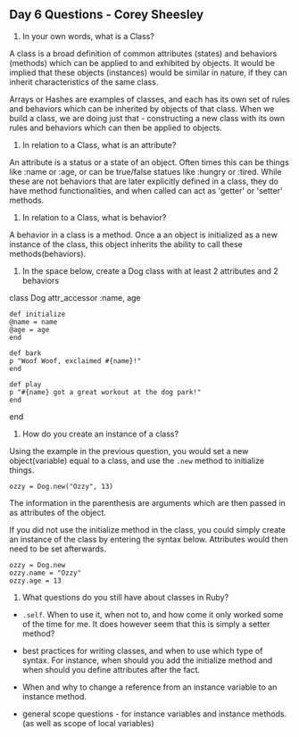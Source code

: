 ## Day 6 Questions - Corey Sheesley

1. In your own words, what is a Class?

  A class is a broad definition of common attributes (states) and behaviors (methods) which can be applied to and exhibited by objects. It would be implied that these objects (instances) would be similar in nature, if they can inherit characteristics of the same class.
  
  Arrays or Hashes are examples of classes, and each has its own set of rules and behaviors which can be inherited by objects of that class. When we build a class, we are doing just that - constructing a new class with its own rules and behaviors which can then be applied to objects.


1. In relation to a Class, what is an attribute?

  An attribute is a status or a state of an object. Often times this can be things like :name or :age, or can be true/false statues like :hungry or :tired. While these are not behaviors that are later explicitly defined in a class, they do have method functionalities, and when called can act as 'getter' or 'setter' methods.  


1. In relation to a Class, what is behavior?

  A behavior in a class is a method. Once a an object is initialized as a new instance of the class, this object inherits the ability to call these methods(behaviors).


1. In the space below, create a Dog class with at least 2 attributes and 2 behaviors

  class Dog
    attr_accessor :name, age

    def initialize
    @name = name
    @age = age
    end

    def bark
    p "Woof Woof, exclaimed #{name}!"
    end

    def play
    p "#{name} got a great workout at the dog park!"
    end
  end


1. How do you create an instance of a class?

  Using the example in the previous question, you would set a new object(variable) equal to a class, and use the `.new` method to initialize things.

    ozzy = Dog.new("Ozzy", 13)

  The information in the parenthesis are arguments which are then passed in as attributes of the object.

  If you did not use the initialize method in the class, you could simply create an instance of the class by entering the syntax below. Attributes would then need to be set afterwards.

    ozzy = Dog.new
    ozzy.name = "Ozzy"
    ozzy.age = 13


1. What questions do you still have about classes in Ruby?

  * `.self`. When to use it, when not to, and how come it only worked some of the time for me. It does however seem that this is simply a setter method?
  
  * best practices for writing classes, and when to use which type of syntax. For instance, when should you add the initialize method and when should you define attributes after the fact.
  
  * When and why to change a reference from an instance variable to an instance method.
  
  * general scope questions - for instance variables and instance methods. (as well as scope of local variables)

